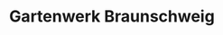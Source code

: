 ---
title: "Gartenwerk Braunschweig"
url: /braunschweig/gartenwerk-braunschweig/
shop: Jalousien
---